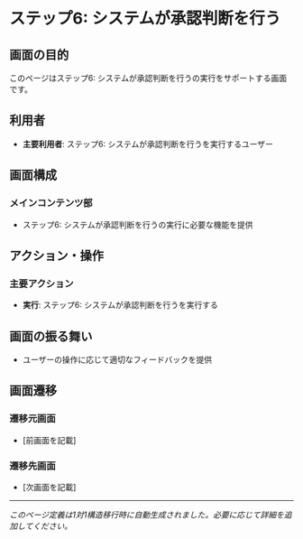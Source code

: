 # ステップ6: システムが承認判断を行う

## 画面の目的
このページはステップ6: システムが承認判断を行うの実行をサポートする画面です。

## 利用者
- **主要利用者**: ステップ6: システムが承認判断を行うを実行するユーザー

## 画面構成

### メインコンテンツ部
- ステップ6: システムが承認判断を行うの実行に必要な機能を提供

## アクション・操作

### 主要アクション
- **実行**: ステップ6: システムが承認判断を行うを実行する

## 画面の振る舞い
- ユーザーの操作に応じて適切なフィードバックを提供

## 画面遷移

### 遷移元画面
- [前画面を記載]

### 遷移先画面
- [次画面を記載]

---
*このページ定義は1対1構造移行時に自動生成されました。必要に応じて詳細を追加してください。*
